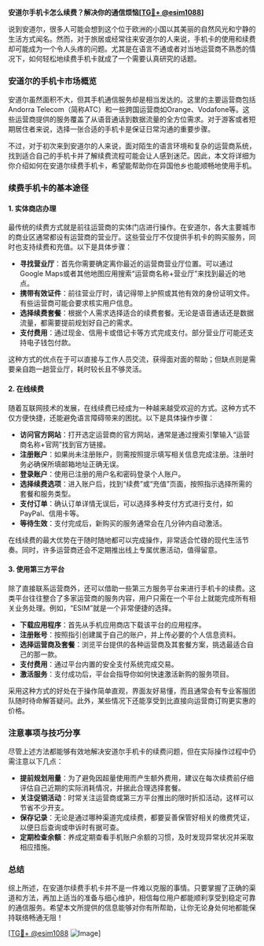 **安道尔手机卡怎么续费？解决你的通信烦恼[[TG💪+ @esim1088](https://t.me/s/esim1088)]**

说到安道尔，很多人可能会想到这个位于欧洲的小国以其美丽的自然风光和宁静的生活方式闻名。然而，对于旅居或经常往来安道尔的人来说，手机卡的使用和续费却可能成为一个令人头疼的问题。尤其是在语言不通或者对当地运营商不熟悉的情况下，如何轻松地续费手机卡就成了一个需要认真研究的话题。

### 安道尔的手机卡市场概览

安道尔虽然面积不大，但其手机通信服务却是相当发达的。这里的主要运营商包括Andorra Telecom（简称ATC）和一些跨国运营商如Orange、Vodafone等。这些运营商提供的服务覆盖了从语音通话到数据流量的全方位需求。对于游客或者短期居住者来说，选择一张合适的手机卡是保证日常沟通的重要步骤。

不过，对于初次来到安道尔的人来说，面对陌生的语言环境和复杂的运营商系统，找到适合自己的手机卡并了解续费流程可能会让人感到迷茫。因此，本文将详细为你介绍如何在安道尔续费手机卡，希望能帮助你在异国他乡也能顺畅地使用手机。

### 续费手机卡的基本途径

#### 1. 实体商店办理

最传统的续费方式就是前往运营商的实体门店进行操作。在安道尔，各大主要城市的商业区通常都设有运营商的营业厅。这些营业厅不仅提供手机卡的购买服务，同时也支持续费和充值。以下是具体步骤：

- **寻找营业厅**：首先你需要确定离你最近的运营商营业厅位置。可以通过Google Maps或者其他地图应用搜索“运营商名称+营业厅”来找到最近的地点。
- **携带有效证件**：前往营业厅时，请记得带上护照或其他有效的身份证明文件。有些运营商可能会要求核实用户信息。
- **选择续费套餐**：根据个人需求选择适合的续费套餐。无论是语音通话还是数据流量，都需要提前规划好自己的需求。
- **支付费用**：通过现金、信用卡或借记卡等方式完成支付。部分营业厅可能还支持电子钱包付款。

这种方式的优点在于可以直接与工作人员交流，获得面对面的帮助；但缺点则是需要亲自跑一趟营业厅，耗时较长且不够灵活。

#### 2. 在线续费

随着互联网技术的发展，在线续费已经成为一种越来越受欢迎的方式。这种方式不仅方便快捷，还能避免语言障碍带来的困扰。以下是具体操作步骤：

- **访问官方网站**：打开选定运营商的官方网站，通常是通过搜索引擎输入“运营商名称+官网”找到官方链接。
- **注册账户**：如果尚未注册账户，则需按照提示填写相关信息完成注册。注册时务必确保所填邮箱地址正确无误。
- **登录账户**：使用已注册的用户名和密码登录个人账户。
- **选择续费选项**：进入账户后，找到“续费”或“充值”页面，按照指示选择所需的套餐和服务类型。
- **支付订单**：确认订单详情无误后，可以选择多种支付方式进行支付，如PayPal、信用卡等。
- **等待生效**：支付完成后，新购买的服务通常会在几分钟内自动激活。

在线续费的最大优势在于随时随地都可以完成操作，非常适合忙碌的现代生活节奏。同时，许多运营商还会不定期推出线上专属优惠活动，值得留意。

#### 3. 使用第三方平台

除了直接联系运营商外，还可以借助一些第三方服务平台来进行手机卡的续费。这类平台往往整合了多家运营商的服务内容，用户只需在一个平台上就能完成所有相关业务处理。例如，“ESIM”就是一个非常便捷的选择。

- **下载应用程序**：首先从手机应用商店下载该平台的应用程序。
- **注册账号**：按照指引创建属于自己的账户，并上传必要的个人信息资料。
- **选择运营商及套餐**：浏览平台提供的各种运营商及其套餐方案，挑选最适合自己的那一款。
- **支付费用**：通过平台内置的安全支付系统完成交易。
- **激活服务**：支付成功后，平台会指导你如何快速激活新购的服务项目。

采用这种方式的好处在于操作简单直观，界面友好易懂，而且通常会有专业客服团队随时待命解答疑问。此外，某些情况下还能享受到比直接向运营商订购更实惠的价格。

### 注意事项与技巧分享

尽管上述方法都能够有效地解决安道尔手机卡的续费问题，但在实际操作过程中仍需注意以下几点：

- **提前规划用量**：为了避免因超量使用而产生额外费用，建议在每次续费前仔细评估自己近期的实际消耗情况，并据此合理选择套餐。
- **关注促销活动**：时常关注运营商或第三方平台推出的限时折扣活动，这样可以节省不少开支。
- **保存记录**：无论是通过哪种渠道完成续费，都要妥善保管好相关的缴费凭证，以便日后查询或申诉时有据可查。
- **定期检查余额**：养成定期查看手机账户余额的习惯，及时发现异常状况并采取相应措施。

### 总结

综上所述，在安道尔续费手机卡并不是一件难以克服的事情。只要掌握了正确的渠道和方法，再加上适当的准备与细心维护，相信每位用户都能顺利享受到稳定可靠的通信服务。希望本文所提供的信息能够对你有所帮助，让你无论身处何地都能保持联络畅通无阻！

[[TG💪+ @esim1088](https://t.me/s/esim1088) ![Image](https://i.postimg.cc/4NQfJmqS/Snipaste-2025-05-13-00-14-12.png)]